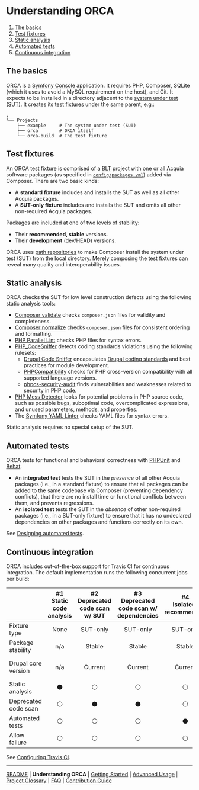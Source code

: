 # Understanding ORCA

1. [The basics](#the-basics)
1. [Test fixtures](#test-fixtures)
1. [Static analysis](#static-analysis)
1. [Automated tests](#automated-tests)
1. [Continuous integration](#continuous-integration)

## The basics

ORCA is a [Symfony Console](https://symfony.com/doc/current/components/console.html) application. It requires PHP, Composer, SQLite (which it uses to avoid a MySQL requirement on the host), and Git. It expects to be installed in a directory adjacent to the [system under test (SUT)](glossary.md#sut). It creates its [test fixtures](glossary.md#test-fixture) under the same parent, e.g.:

 ```
 .
 └── Projects
     ├── example     # The system under test (SUT)
     ├── orca        # ORCA itself
     └── orca-build  # The test fixture
 ```

## Test fixtures

An ORCA test fixture is comprised of a [BLT](glossary.md#blt) project with one or all Acquia software packages (as specified in [`config/packages.yml`](../config/packages.yml)) added via Composer. There are two basic kinds:

* A **standard fixture** includes and installs the SUT as well as all other Acquia packages.
* A **SUT-only fixture** includes and installs the SUT and omits all other non-required Acquia packages.

Packages are included at one of two levels of stability:

* Their **recommended, stable** versions.
* Their **development** (dev/HEAD) versions.

ORCA uses [path repositories](https://getcomposer.org/doc/05-repositories.md#path) to make Composer install the system under test (SUT) from the local directory. Merely composing the test fixtures can reveal many quality and interoperability issues.

## Static analysis

ORCA checks the SUT for low level construction defects using the following static analysis tools:

* [Composer validate](https://getcomposer.org/doc/03-cli.md#validate) checks `composer.json` files for validity and completeness.
* [Composer normalize](https://github.com/localheinz/composer-normalize) checks `composer.json` files for consistent ordering and formatting.
* [PHP Parallel Lint](https://github.com/JakubOnderka/PHP-Parallel-Lint) checks PHP files for syntax errors.
* [PHP_CodeSniffer](https://github.com/squizlabs/PHP_CodeSniffer) detects coding standards violations using the following rulesets:
    * [Drupal Code Sniffer](https://packagist.org/packages/drupal/coder) encapsulates [Drupal coding standards](https://www.drupal.org/coding-standards ) and best practices for module development.
    * [PHPCompatibility](https://github.com/PHPCompatibility/PHPCompatibility) checks for PHP cross-version compatibility with all supported language versions.
    * [phpcs-security-audit](https://packagist.org/packages/pheromone/phpcs-security-audit) finds vulnerabilities and weaknesses related to security in PHP code.
* [PHP Mess Detector](https://phpmd.org/) looks for potential problems in PHP source code, such as possible bugs, suboptimal code, overcomplicated expressions, and unused parameters, methods, and properties.
* The [Symfony YAML Linter](https://symfony.com/doc/current/components/yaml.html) checks YAML files for syntax errors.

Static analysis requires no special setup of the SUT.

## Automated tests

ORCA tests for functional and behavioral correctness with [PHPUnit](glossary.md#phpunit) and [Behat](glossary.md#behat).

* An **integrated test** tests the SUT in the _presence_ of all other Acquia packages (i.e., in a standard fixture) to ensure that all packages can be added to the same codebase via Composer (preventing dependency conflicts), that there are no install time or functional conflicts between them, and prevents regressions.
* An **isolated test** tests the SUT in the _absence_ of other non-required packages (i.e., in a SUT-only fixture) to ensure that it has no undeclared dependencies on other packages and functions correctly on its own.

See [Designing automated tests](getting-started.md#designing-automated-tests).

## Continuous integration

ORCA includes out-of-the-box support for Travis CI for continuous integration. The default implementation runs the following concurrent jobs per build:

|                      | #1<br />Static code<br />analysis | #2<br />Deprecated<br />code scan<br />w/ SUT | #3<br />Deprecated<br />code scan w/<br />dependencies | #4<br />Isolated/<br />recommended | #5<br />Integrated/<br />recommended | #6<br />Previous core<br />version | #7<br />Isolated/<br />dev | #8<br />Integrated/<br />dev | #9<br />Next core<br />version |
|----------------------|:---------------------------------:|:---------------------------------------------:|:------------------------------------------------------:|:----------------------------------:|:------------------------------------:|:----------------------------------:|:--------------------------:|:----------------------------:|:------------------------------:|
| Fixture type         |                None               |                    SUT-only                   |                        SUT-only                        |              SUT-only              |               Standard               |              Standard              |          SUT-only          |           Standard           |            Standard            |
| Package stability    |                n/a                |                     Stable                    |                         Stable                         |               Stable               |                Stable                |               Stable               |             Dev            |              Dev             |               Dev              |
| Drupal core version  |                n/a                |                    Current                    |                         Current                        |               Current              |                Current               |         Previous<br />minor        |           Current          |            Current           |    Latest pre-<br />release    |
| Static analysis      |           :black_circle:          |                 :white_circle:                |                     :white_circle:                     |           :white_circle:           |            :white_circle:            |           :white_circle:           |       :white_circle:       |        :white_circle:        |         :white_circle:         |
| Deprecated code scan |           :white_circle:          |                 :black_circle:                |                     :black_circle:                     |           :white_circle:           |            :white_circle:            |           :white_circle:           |       :white_circle:       |        :white_circle:        |         :white_circle:         |
| Automated tests      |           :white_circle:          |                 :white_circle:                |                     :white_circle:                     |           :black_circle:           |            :black_circle:            |           :black_circle:           |       :black_circle:       |        :black_circle:        |         :black_circle:         |
| Allow failure        |           :white_circle:          |                 :white_circle:                |                     :white_circle:                     |           :white_circle:           |            :white_circle:            |           :white_circle:           |       :black_circle:       |        :black_circle:        |         :black_circle:         |

See [Configuring Travis CI](getting-started.md#configuring-travis-ci).

---

[README](README.md)
| **Understanding ORCA**
| [Getting Started](getting-started.md)
| [Advanced Usage](advanced-usage.md)
| [Project Glossary](glossary.md)
| [FAQ](faq.md)
| [Contribution Guide](CONTRIBUTING.md)
